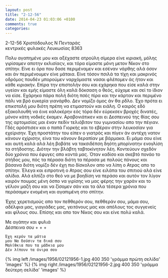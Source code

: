 ```yaml
---
layout: post
title: "2-12-56"
date: 2014-04-23 01:03:06 +0100
comments: true
categories:
---
```


2-12-56 Χριστόδουλος Ν Πενταράς<br/>
κεντρικές φυλακές Λευκωσίας 8363

Πολυ αγαπημένε μου και αξέχαστε ατρούλη σίμερα είνε κιριακή, μόλης γιρίσαμεν αποτην εκλισίαςν, και τόρα είμαστε μόνη μετον Νίκον στο σπίτην. Είνε ει όρα που δασε περιμέναμεν και εσέναν νάρθης αλά όσον και άν περιμένουμεν είνε μάταια. Είνε τόσον πσιλά τα τίχη και μακρινός οδρόμος πουδέν μπορούμεν ναρχόμαστε νασαι φλέπομεν άς ήταν και κάθε κιριακήν.
Επίρα την επιστολήν σου και εχάρηκα που είσε καλά στην υγείαν και εμής είμαστε όλη καλά δόκσαση ο θεός, εύχομε και σεί το ίδιον να είσε. Εχάρηκα πάρα πολή διότη πσές πίρα και την κάρταν και περιμένο πάλι να βρό ευκερία γιανάρθο. Δεν νομίζο όμος άν θα ρδλο. Έχο πρότα ει επικστολή μου διότη πρέπη να ετιμαστούν και ειάλη. Ο καιρός εδό εξακολουθή να έινε καλοκέρην εός τόρα δέν εύρεκσεν βροχές δινατές, μόνον κάτη νοδκές έκαμεν. Αραβονιάτικεν και ει Δεσπεινού της θίας σου της αρτομισίας μαι έναν πεδίν τελιόβιτον του γυμνασίου απο την πέγιαν. Γδές αρόστισεν και ο παπά Γιορκής και το εβέραν στην λευκοσίαν για εχείρισην. Έχη προστάτην του είπεν ο γιατρός και πίγεν άν αντέχη νατον κάνουν εχίρισην, είνα του κάνουν δεραπίαν με βάρμακα. Ει μάμα σου είνε και αυτή καλά αλά λέη βοβάτε να τακσιδέπση δηότη μπορίνατην ενογλίση τα στήδοστης. Διότην την βλάβτη ταβτοκίνητον λέη. Κοντεύουν σχεδόν δύο χρόνια που έφυγες απο κοντά μας. Όταν καδίσο και σκεβτό πονάο το στήδος μου, πός τα πέρασα διότη τα πέρασα με πολούς πόνους και βάσανα διότη νομίζο δέν έχη πιο δίσκολον απο να λίπη ο Ατρας απο το σπίτην. Έλεγα και ειπροτινή ο Ατρας σου είνε ειλάπα του σπιτιού αλά είνε αλίδια. Αλά ελπίζο στο θεό να με βοηδίση να περάσο και αυτόν τον λίγον καιρόν πουμας μένη όσπο να γιρίσης να μας φέρης την χαράν και το γέλιον μαζή σου και να ζίσομεν σάν και τα άλα τέσερα χρόνια που περάσαμεν ενομένη και αγαπιμένη στο σπίτην.

Έχης χερετισμούς απο τον πεθθερόν σου, πεθθεράν σου, μάμα σου, αδέλφια μας, γιαγιάδες μας, γειτόνους μας και απόλους τος συγγενείς και φίλους σου.
Επίσης και απο τον Νίκος σου και είνε πολύ καλά.


Με αγάπην και φυλιά<br/>
 Δέσπεινα σου + + +

    Έχη κερόν τα μάτια
    μου Να δούσιν τα δικά σου
    Μαλίθκια που τα μάδκια μου
    Δέν λίπουν τα όνιρα σου

{% img left /images/1956/02121956-1.jpg 400 350 'γράμμα πρώτη σελίδα' 'images' %}
{% img right /images/1956/02121956-2.jpg 400 350 'γράμμα δεύτερη σελίδα' 'images' %}
